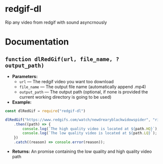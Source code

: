 # redgif-dl
Rip any video from redgif with sound asyncrnously
# Documentation

## `function dlRedGif(url, file_name, ?output_path)`

 * **Parameters:**
   * `url` — The redgif video you want too download
   * `file_name` — The output file name (automatically append .mp4)
   * `output_path` — The output path (optional, if none is provided the current working directory is going to be used)
 * **Example:** 
 ```js
 const dlRedGif = require("redgif-dl")

 dlRedGif("https://www.redgifs.com/watch/newdrearyblackwidowspider", "riley reid blow job", "./downloads")
     .then((path) => {
         console.log(`The high quality video is located at ${path.HQ}`);
         console.log(`The low quality video is located at ${path.LQ}`);
     })
     .catch((reason) => console.error(reason));
```
 * **Returns:** An promise containing the low quality and high quality video path
 